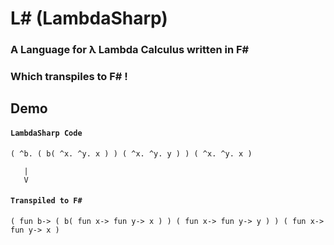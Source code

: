 # L# (LambdaSharp)
### A Language for λ Lambda Calculus written in F#

### Which transpiles to F# !

## Demo

#### `LambdaSharp Code`
```
( ^b. ( b( ^x. ^y. x ) ) ( ^x. ^y. y ) ) ( ^x. ^y. x )
```

       |
       V
       
#### `Transpiled to F#`
```f#
( fun b-> ( b( fun x-> fun y-> x ) ) ( fun x-> fun y-> y ) ) ( fun x-> fun y-> x )
```
